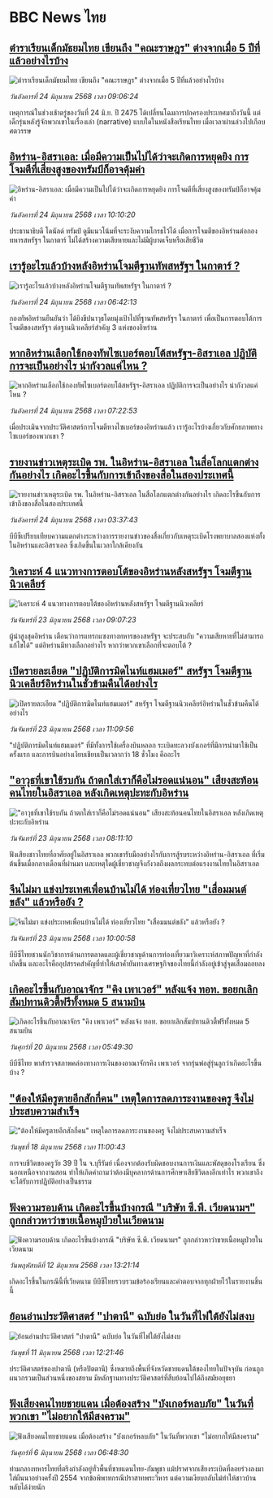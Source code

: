 # BBC News ไทย## [ตำราเรียนเด็กมัธยมไทย เขียนถึง "คณะราษฎร" ต่างจากเมื่อ 5 ปีที่แล้วอย่างไรบ้าง](https://www.bbc.com/thai/articles/cj0m2y0nj10o?at_campaign=githubrss)![ตำราเรียนเด็กมัธยมไทย เขียนถึง "คณะราษฎร" ต่างจากเมื่อ 5 ปีที่แล้วอย่างไรบ้าง](https://ichef.bbci.co.uk/ace/ws/240/cpsprodpb/e9df/live/b5a7d760-50af-11f0-8c47-237c2e4015f5.jpg)_วันอังคารที่ 24 มิถุนายน 2568 เวลา 09:06:24_เหตุการณ์ในช่วงเช้าตรู่ของวันที่ 24 มิ.ย. ปี 2475 ได้เปลี่ยนโฉมการปกครองประเทศมาถึงวันนี้ แต่เด็กรุ่นหลังรู้จักพวกเขาในเรื่องเล่า (narrative) แบบใดในหนังสือเรียนไทย เมื่อเวลาผ่านล่วงไปเกือบศตวรรษ## [อิหร่าน-อิสราเอล: เมื่อมีความเป็นไปได้ว่าจะเกิดการหยุดยิง การโจมตีที่เสี่ยงสูงของทรัมป์ก็อาจคุ้มค่า](https://www.bbc.com/thai/articles/cd97qk901vgo?at_campaign=githubrss)![อิหร่าน-อิสราเอล: เมื่อมีความเป็นไปได้ว่าจะเกิดการหยุดยิง การโจมตีที่เสี่ยงสูงของทรัมป์ก็อาจคุ้มค่า](https://ichef.bbci.co.uk/ace/ws/240/cpsprodpb/5704/live/f8eaf780-5066-11f0-936a-8785af5d425f.jpg)_วันอังคารที่ 24 มิถุนายน 2568 เวลา 10:10:20_ประธานาธิบดี โดนัลด์ ทรัมป์ ดูมีแนวโน้มที่จะระงับความโกรธไว้ได้ เมื่อการโจมตีของอิหร่านต่อกองทหารสหรัฐฯ ในกาตาร์ ไม่ได้สร้างความเสียหายและไม่มีผู้บาดเจ็บหรือเสียชีวิต## [เรารู้อะไรแล้วบ้างหลังอิหร่านโจมตีฐานทัพสหรัฐฯ ในกาตาร์ ?](https://www.bbc.com/thai/articles/cedgn5ylxeeo?at_campaign=githubrss)![เรารู้อะไรแล้วบ้างหลังอิหร่านโจมตีฐานทัพสหรัฐฯ ในกาตาร์ ?](https://ichef.bbci.co.uk/ace/ws/240/cpsprodpb/db8b/live/0890ea10-5061-11f0-86d5-3b52b53af158.png)_วันอังคารที่ 24 มิถุนายน 2568 เวลา 06:42:13_กองทัพอิหร่านยืนยันว่า ได้ยิงขีปนาวุธโดยมุ่งเป้าไปที่ฐานทัพสหรัฐฯ ในกาตาร์ เพื่อเป็นการตอบโต้การโจมตีของสหรัฐฯ ต่อฐานนิวเคลียร์สำคัญ 3 แห่งของอิหร่าน## [หากอิหร่านเลือกใช้กองทัพไซเบอร์ตอบโต้สหรัฐฯ-อิสราเอล ปฏิบัติการจะเป็นอย่างไร น่ากังวลแค่ไหน ?](https://www.bbc.com/thai/articles/cwyk1wxjdvpo?at_campaign=githubrss)![หากอิหร่านเลือกใช้กองทัพไซเบอร์ตอบโต้สหรัฐฯ-อิสราเอล ปฏิบัติการจะเป็นอย่างไร น่ากังวลแค่ไหน ?](https://ichef.bbci.co.uk/ace/ws/240/cpsprodpb/003a/live/9a2dbd60-5050-11f0-b75a-458a7c8e1fa3.jpg)_วันอังคารที่ 24 มิถุนายน 2568 เวลา 07:22:53_เมื่อประเมินจากประวัติศาสตร์การโจมตีทางไซเบอร์ของอิหร่านแล้ว เรารู้อะไรบ้างเกี่ยวกับศักยภาพทางไซเบอร์ของพวกเขา ?## [รายงานข่าวเหตุระเบิด รพ. ในอิหร่าน-อิสราเอล ในสื่อโลกแตกต่างกันอย่างไร เกิดอะไรขึ้นกับการเข้าถึงของสื่อในสองประเทศนี้](https://www.bbc.com/thai/articles/c93k80d0zqvo?at_campaign=githubrss)![รายงานข่าวเหตุระเบิด รพ. ในอิหร่าน-อิสราเอล ในสื่อโลกแตกต่างกันอย่างไร เกิดอะไรขึ้นกับการเข้าถึงของสื่อในสองประเทศนี้](https://ichef.bbci.co.uk/ace/ws/240/cpsprodpb/1dcf/live/50133450-4dc4-11f0-86d5-3b52b53af158.jpg)_วันอังคารที่ 24 มิถุนายน 2568 เวลา 03:37:43_บีบีซีเปรียบเทียบความแตกต่างระหว่างการรายงานข่าวของสื่อเกี่ยวกับเหตุระเบิดโรงพยาบาลสองแห่งทั้งในอิหร่านและอิสราเอล ซึ่งเกิดขึ้นในเวลาใกล้เคียงกัน## [วิเคราะห์ 4 แนวทางการตอบโต้ของอิหร่านหลังสหรัฐฯ โจมตีฐานนิวเคลียร์](https://www.bbc.com/thai/articles/c8738veny82o?at_campaign=githubrss)![วิเคราะห์ 4 แนวทางการตอบโต้ของอิหร่านหลังสหรัฐฯ โจมตีฐานนิวเคลียร์](https://ichef.bbci.co.uk/ace/ws/240/cpsprodpb/d0d7/live/e0df2fe0-4f70-11f0-bbb0-112520537b7a.jpg)_วันจันทร์ที่ 23 มิถุนายน 2568 เวลา 09:07:23_ผู้นำสูงสุดอิหร่าน เตือนว่าการแทรกแซงทางทหารของสหรัฐฯ จะประสบกับ "ความเสียหายที่ไม่สามารถแก้ไขได้" แต่อิหร่านมีทางเลือกอย่างไร หากว่าพวกเขาเลือกที่จะตอบโต้ ?## [เปิดรายละเอียด "ปฏิบัติการมิดไนท์แฮมเมอร์" สหรัฐฯ โจมตีฐานนิวเคลียร์อิหร่านในชั่วข้ามคืนได้อย่างไร](https://www.bbc.com/thai/articles/clyxvyrvy88o?at_campaign=githubrss)![เปิดรายละเอียด "ปฏิบัติการมิดไนท์แฮมเมอร์" สหรัฐฯ โจมตีฐานนิวเคลียร์อิหร่านในชั่วข้ามคืนได้อย่างไร](https://ichef.bbci.co.uk/ace/ws/240/cpsprodpb/4d88/live/ae5abb50-5021-11f0-86d5-3b52b53af158.jpg)_วันจันทร์ที่ 23 มิถุนายน 2568 เวลา 11:09:56_"ปฏิบัติการมิดไนท์แฮมเมอร์" ที่มีทั้งการใช้เครื่องบินหลอก ระเบิดทะลวงบังเกอร์ที่มีการนำมาใช้เป็นครั้งแรก และการบินอย่างเงียบเชียบเป็นเวลากว่า 18 ชั่วโมง คืออะไร## ["อาวุธที่เขาใช้รบกัน ถ้าตกใส่เราก็คือไม่รอดแน่นอน" เสียงสะท้อนคนไทยในอิสราเอล หลังเกิดเหตุปะทะกับอิหร่าน](https://www.bbc.com/thai/articles/c8d6qn321epo?at_campaign=githubrss)!["อาวุธที่เขาใช้รบกัน ถ้าตกใส่เราก็คือไม่รอดแน่นอน" เสียงสะท้อนคนไทยในอิสราเอล หลังเกิดเหตุปะทะกับอิหร่าน](https://ichef.bbci.co.uk/ace/ws/240/cpsprodpb/e806/live/2b8d8cb0-5009-11f0-a466-d54f65b60deb.jpg)_วันจันทร์ที่ 23 มิถุนายน 2568 เวลา 08:11:10_ฟังเสียงชาวไทยที่อาศัยอยู่ในอิสราเอล พวกเขารับมืออย่างไรกับการสู้รบระหว่างอิหร่าน-อิสราเอล ที่เริ่มต้นขึ้นเมื่อกลางเดือนที่ผ่านมา และเหตุใดผู้เชี่ยวชาญจึงกังวลถึงผลกระทบต่อแรงงานไทยในอิสราเอล## [จีนไม่มา แข่งประเทศเพื่อนบ้านไม่ได้ ท่องเที่ยวไทย "เสื่อมมนต์ขลัง" แล้วหรือยัง ?](https://www.bbc.com/thai/articles/c1wpqp4jy3xo?at_campaign=githubrss)![จีนไม่มา แข่งประเทศเพื่อนบ้านไม่ได้ ท่องเที่ยวไทย "เสื่อมมนต์ขลัง" แล้วหรือยัง ?](https://ichef.bbci.co.uk/ace/ws/240/cpsprodpb/ae1f/live/06639d20-4f8d-11f0-86d5-3b52b53af158.jpg)_วันจันทร์ที่ 23 มิถุนายน 2568 เวลา 10:00:58_บีบีซีไทยชวนนักวิชาการด้านการตลาดและผู้เชี่ยวชาญด้านการท่องเที่ยวมาวิเคราะห์สภาพปัญหาที่กำลังเกิดขึ้น และอะไรคืออุปสรรคสำคัญที่ทำให้เสาค้ำยันทางเศรษฐกิจของไทยนี้กำลังอยู่เข้าสู่จุดเสื่อมถอยลง## [เกิดอะไรขึ้นกับอาณาจักร "คิง เพาเวอร์" หลังแจ้ง ทอท. ขอยกเลิกสัมปทานดิวตี้ฟรีทั้งหมด 5 สนามบิน](https://www.bbc.com/thai/articles/crk6d8l5py5o?at_campaign=githubrss)![เกิดอะไรขึ้นกับอาณาจักร "คิง เพาเวอร์" หลังแจ้ง ทอท. ขอยกเลิกสัมปทานดิวตี้ฟรีทั้งหมด 5 สนามบิน](https://ichef.bbci.co.uk/ace/ws/240/cpsprodpb/f74c/live/5e5dbcc0-4d96-11f0-9aef-bb27ccc1a3f8.jpg)_วันศุกร์ที่ 20 มิถุนายน 2568 เวลา 05:49:30_บีบีซีไทย พาสำรวจสภาพคล่องทางการเงินของอาณาจักรคิง เพาเวอร์ จากรุ่นพ่อสู่รุ่นลูกว่าเกิดอะไรขึ้นบ้าง ?## ["ต้องให้มีครูตายอีกสักกี่คน" เหตุใดการลดภาระงานของครู จึงไม่ประสบความสำเร็จ](https://www.bbc.com/thai/articles/c07dnn5lemyo?at_campaign=githubrss)!["ต้องให้มีครูตายอีกสักกี่คน" เหตุใดการลดภาระงานของครู จึงไม่ประสบความสำเร็จ](https://ichef.bbci.co.uk/ace/ws/240/cpsprodpb/ce69/live/2f0f99c0-4c33-11f0-86d5-3b52b53af158.jpg)_วันพุธที่ 18 มิถุนายน 2568 เวลา 11:00:43_การจบชีวิตของครูวัย 39 ปี ใน จ.บุรีรัมย์ เนื่องจากต้องรับผิดชอบงานการเงินและพัสดุของโรงเรียน ซึ่งนอกเหนือจากงานสอน ทำให้เกิดคำถามว่าต้องมีบุคลากรด้านการศึกษาเสียชีวิตลงอีกเท่าไร พวกเขาถึงจะได้รับการปฏิบัติอย่างเป็นธรรม## [ฟังความรอบด้าน เกิดอะไรขึ้นบ้างกรณี "บริษัท ซี.พี. เวียดนามฯ" ถูกกล่าวหาว่าขายเนื้อหมูป่วยในเวียดนาม](https://www.bbc.com/thai/articles/cewdejr22w0o?at_campaign=githubrss)![ฟังความรอบด้าน เกิดอะไรขึ้นบ้างกรณี "บริษัท ซี.พี. เวียดนามฯ" ถูกกล่าวหาว่าขายเนื้อหมูป่วยในเวียดนาม](https://ichef.bbci.co.uk/ace/ws/240/cpsprodpb/41d2/live/03bfbfa0-4771-11f0-84b6-6bf0f66205f1.jpg)_วันพฤหัสบดีที่ 12 มิถุนายน 2568 เวลา 13:21:14_เกิดอะไรขึ้นในกรณีนี้ที่เวียดนาม บีบีซีไทยรวบรวมข้อร้องเรียนและคำตอบจากทุกฝ่ายไว้ในรายงานชิ้นนี้## [ย้อนอ่านประวัติศาสตร์ "ปาตานี" ฉบับย่อ ในวันที่ไฟใต้ยังไม่สงบ](https://www.bbc.com/thai/articles/c1e65xx6lzqo?at_campaign=githubrss)![ย้อนอ่านประวัติศาสตร์ "ปาตานี" ฉบับย่อ ในวันที่ไฟใต้ยังไม่สงบ](https://ichef.bbci.co.uk/ace/ws/240/cpsprodpb/358a/live/060b31f0-468f-11f0-bbaa-4bc03e0665b7.jpg)_วันพุธที่ 11 มิถุนายน 2568 เวลา 12:21:46_ประวัติศาสตร์ของปาตานี (หรือปัตตานี) ซึ่งหมายถึงพื้นที่จังหวัดชายแดนใต้ของไทยในปัจจุบัน ก่อนถูกผนวกรวมเป็นส่วนหนึ่งของสยาม มีหลักฐานทางประวัติศาสตร์ที่สืบย้อนไปได้ถึงสมัยอยุธยา## [ฟังเสียงคนไทยชายแดน เมื่อต้องสร้าง "บังเกอร์หลบภัย" ในวันที่พวกเขา "ไม่อยากให้มีสงคราม"](https://www.bbc.com/thai/articles/cgkdpky473po?at_campaign=githubrss)![ฟังเสียงคนไทยชายแดน เมื่อต้องสร้าง "บังเกอร์หลบภัย" ในวันที่พวกเขา "ไม่อยากให้มีสงคราม"](https://ichef.bbci.co.uk/ace/ws/240/cpsprodpb/dcfd/live/be6f7060-4295-11f0-bace-e1270fc31f5e.jpg)_วันศุกร์ที่ 6 มิถุนายน 2568 เวลา 06:48:30_ท่ามกลางทหารไทยที่ตรึงกำลังอยู่ทั่วพื้นที่ชายแดนไทย-กัมพูชา แม้ปราศจากเสียงระเบิดที่ลอยร่วงลงมาใส่ผืนนาอย่างครั้งปี 2554 จากข้อพิพาทกรณีปราสาทพระวิหาร แต่ความเงียบกลับไม่ทำให้ชาวบ้านหลับได้ง่ายนัก